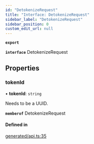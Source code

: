 ```yaml
---
id: "DetokenizeRequest"
title: "Interface: DetokenizeRequest"
sidebar_label: "DetokenizeRequest"
sidebar_position: 0
custom_edit_url: null
---
```


**`export`**

**`interface`** DetokenizeRequest

## Properties

### tokenId

• **tokenId**: `string`

Needs to be a UUID.

**`memberof`** DetokenizeRequest

#### Defined in

[generated/api.ts:35](https://github.com/refinery-labs/lunasec-monorepo/blob/caaad15/js/sdks/packages/tokenizer-sdk/src/generated/api.ts#L35)
